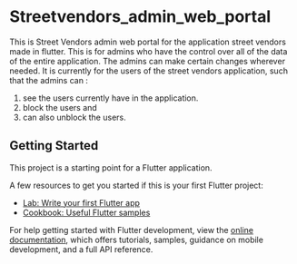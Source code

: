 # Streetvendors_admin_web_portal

This is Street Vendors admin web portal for the application street vendors made in flutter.
This is for admins who have the control over all of the data of the entire application.
The admins can make certain changes wherever needed.
It is currently for the users of the street vendors application, such that the admins can :

1. see the users currently have in the application.
2. block the users and
3. can also unblock the users.


## Getting Started

This project is a starting point for a Flutter application.

A few resources to get you started if this is your first Flutter project:

- [Lab: Write your first Flutter app](https://docs.flutter.dev/get-started/codelab)
- [Cookbook: Useful Flutter samples](https://docs.flutter.dev/cookbook)

For help getting started with Flutter development, view the
[online documentation](https://docs.flutter.dev/), which offers tutorials,
samples, guidance on mobile development, and a full API reference.
